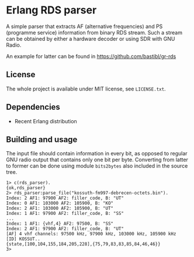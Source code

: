 Erlang RDS parser
=================

A simple parser that extracts AF (alternative frequencies) and PS
(programme service) information from binary RDS stream. Such a stream
can be obtained by either a hardware decoder or using SDR with GNU Radio.

An example for latter can be found in https://github.com/bastibl/gr-rds

License
-------

The whole project is available under MIT license, see `LICENSE.txt`.

Dependencies
------------

 - Recent Erlang distribution

Building and usage
------------------

The input file should contain information in every bit, as opposed to
regular GNU radio output that contains only one bit per byte.
Converting from latter to former can be done using module `bits2bytes`
also included in the source tree.

	1> c(rds_parser).
	{ok,rds_parser}
	2> rds_parser:parse_file("kossuth-fm997-debrecen-octets.bin").
	Index: 2 AF1: 97900 AF2: filler_code, B: "UT"
	Index: 0 AF1: 103000 AF2: 105900, B: "KO"
	Index: 2 AF1: 103000 AF2: 105900, B: "UT"
	Index: 1 AF1: 97900 AF2: filler_code, B: "SS"
	...
	Index: 1 AF1: {vhf,4} AF2: 97500, B: "SS"
	Index: 2 AF1: 97900 AF2: filler_code, B: "UT"
	[AF] 4 vhf channels: 97500 kHz, 97900 kHz, 103000 kHz, 105900 kHz
	[ID] KOSSUT..
	{state,[100,104,155,184,205,228],{75,79,83,83,85,84,46,46}}
	3>
